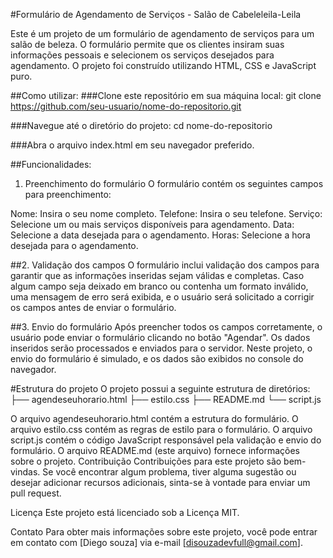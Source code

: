 #Formulário de Agendamento de Serviços - Salão de Cabeleleila-Leila

Este é um projeto de um formulário de agendamento de serviços para um salão de beleza. O formulário permite que os clientes insiram suas informações pessoais e selecionem os serviços desejados para agendamento. O projeto foi construído utilizando HTML, CSS e JavaScript puro.

##Como utilizar:
###Clone este repositório em sua máquina local:
git clone https://github.com/seu-usuario/nome-do-repositorio.git

###Navegue até o diretório do projeto:
cd nome-do-repositorio

###Abra o arquivo index.html em seu navegador preferido.

##Funcionalidades:

1. Preenchimento do formulário
   O formulário contém os seguintes campos para preenchimento:

Nome: Insira o seu nome completo.
Telefone: Insira o seu telefone.
Serviço: Selecione um ou mais serviços disponíveis para agendamento.
Data: Selecione a data desejada para o agendamento.
Horas: Selecione a hora desejada para o agendamento.

##2. Validação dos campos
O formulário inclui validação dos campos para garantir que as informações inseridas sejam válidas e completas. Caso algum campo seja deixado em branco ou contenha um formato inválido, uma mensagem de erro será exibida, e o usuário será solicitado a corrigir os campos antes de enviar o formulário.

##3. Envio do formulário
Após preencher todos os campos corretamente, o usuário pode enviar o formulário clicando no botão "Agendar". Os dados inseridos serão processados e enviados para o servidor. Neste projeto, o envio do formulário é simulado, e os dados são exibidos no console do navegador.

#Estrutura do projeto
O projeto possui a seguinte estrutura de diretórios:
├── agendeseuhorario.html
├── estilo.css
├── README.md
└── script.js

O arquivo agendeseuhorario.html contém a estrutura do formulário.
O arquivo estilo.css contém as regras de estilo para o formulário.
O arquivo script.js contém o código JavaScript responsável pela validação e envio do formulário.
O arquivo README.md (este arquivo) fornece informações sobre o projeto.
Contribuição
Contribuições para este projeto são bem-vindas. Se você encontrar algum problema, tiver alguma sugestão ou desejar adicionar recursos adicionais, sinta-se à vontade para enviar um pull request.

Licença
Este projeto está licenciado sob a Licença MIT.

Contato
Para obter mais informações sobre este projeto, você pode entrar em contato com [Diego souza] via e-mail [disouzadevfull@gmail.com].

